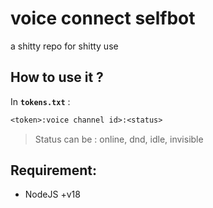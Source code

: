 # voice connect selfbot

a shitty repo for shitty use

## How to use it ?
In **`tokens.txt`** :
```txt
<token>:voice channel id>:<status>
```
> Status can be : online, dnd, idle, invisible

## Requirement:

- NodeJS +v18
